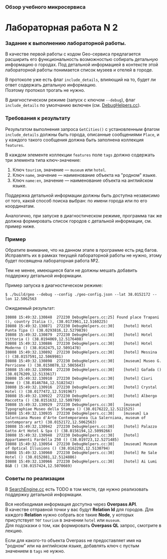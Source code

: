 ### Обзор учебного микросервиса
# Лабораторная работа N 2
### Задание к выполнению лабораторной работы.

В качестве первой работы с кодом Geo-сервиса предлагается расширить его функциональность возможностью собирать детальную информацию о городах.
Под детальной информацией в контексте этой лабораторной работы понимается список музеев и отелей в городе.

В протоколе уже есть флаг `include_details`, влияющий на то, будет ли ответ содержать детальную информацию.  
Поэтому протокол трогать не нужно.

В диагностическом режиме (запуск с ключом `--debug`), флаг `include_details` по умолчанию включен (см. [DebugHelpers.cc](https://github.com/cqginternship/geo-service/blob/master/src/DebugHelpers.cc)).

### Требования к результату

Результатом выполнения запроса `GetCities()` с установленным флагом `include_details` должны быть города, описанные сообщениями `Place`, и у каждого такого сообщения должна быть заполнена коллекция `features`.

В каждом элементе коллекции `features` поле `tags` должно содержать три элемента типа ключ-значение:

1. Ключ `tourism`, значение — `museum` или `hotel`.
2. Ключ `name`, значение — наименование объекта на "родном" языке.
3. Ключ `name:en`, значение — наименование объекта на английском языке.

Поддержка детальной информации должны быть доступна независимо от того, какой способ поиска выбран: по имени города или по его координатам.

Аналогично, при запуске в диагностическом режиме, программа так же должна формировать список городов с детальной информации, см. пример ниже.

### Пример

Обратите внимание, что на данном этапе в программе есть ряд багов.  
Исправлять их в рамках текущей лабораторной работы не нужно, этому будет посвящена лабораторная работа №2.

Тем не менее, имеющиеся баги не должны мешать добавить поддержку детальной информации.

Пример запуска в диагностическом режиме:
```
$ ./build/geo --debug --config ./geo-config.json --lat 38.0152172 --lon 12.5062563
```

Ожидаемый результат:
```
I0808 15:49:32.130848  272230 DebugHelpers.cc:25] Found place Trapani (), country Italia (), (38.0173961,12.5160225)
I0808 15:49:32.130871  272230 DebugHelpers.cc:30]    [hotel] Hotel Punta Tipa () (38.0293816,12.5279839)
I0808 15:49:32.130879  272230 DebugHelpers.cc:30]    [hotel] Hotel Vittoria () (38.0194069,12.5176408)
I0808 15:49:32.130886  272230 DebugHelpers.cc:30]    [hotel] Hotel Moderno () (38.0162475,12.5091478)
I0808 15:49:32.130892  272230 DebugHelpers.cc:30]    [hotel] Messina () (38.0157591,12.5069981)
I0808 15:49:32.130898  272230 DebugHelpers.cc:30]    [museum] Museo G. Perricone () (38.0150078,12.5065643)
I0808 15:49:32.130904  272230 DebugHelpers.cc:30]    [hotel] Gafada () (38.0176209,12.5133617)
I0808 15:49:32.130910  272230 DebugHelpers.cc:30]    [hotel] Ciuri Home () (38.0146784,12.5182342)
I0808 15:49:32.130916  272230 DebugHelpers.cc:30]    [hotel] Crystal Hotel () (38.0177472,12.5191967)
I0808 15:49:32.130922  272230 DebugHelpers.cc:30]    [hotel] Albergo Maccotta () (38.0151632,12.509799)
I0808 15:49:32.130929  272230 DebugHelpers.cc:30]    [museum] Typographiae Museo della Stampa () (38.0176222,12.5121525)
I0808 15:49:32.130935  272230 DebugHelpers.cc:30]    [museum] La Salerniana Museo d'Arte Contemporanea (La Salerniana, museum of contemporary art) (38.0152172,12.5062563)
I0808 15:49:32.130942  272230 DebugHelpers.cc:30]    [hotel] Palazzo Gatto Art Hotel & Spa () (38.0156194,12.5099266)
I0808 15:49:32.130948  272230 DebugHelpers.cc:30]    [hotel] Appartamenti Fardella 250 () (38.019723,12.5271485)
I0808 15:49:32.130954  272230 DebugHelpers.cc:30]    [museum] Museum of Optical Illusions () (38.0162292,12.5130794)
I0808 15:49:32.130960  272230 DebugHelpers.cc:30]    [hotel] Re Sale Hotel () (38.0152881,12.5124886)
I0808 15:49:32.130966  272230 DebugHelpers.cc:30]    [hotel] Ai Lumi B&B () (38.0157424,12.5070669)
```

### Советы по реализации

В [SearchEngine.cc](https://github.com/cqginternship/geo-service/blob/master/src/search/SearchEngine.cc) есть TODO в том месте, где нужно реализовать поддержку детальной информации.

Вся необходимая информация доступна через **Overpass API**.  
В качестве отправной точки у вас будут **Relation Id** для городов.
Для каждого **Relation** нужно собрать все такие **Node**, у которых присутствует тег `tourism` в значении `hotel` или `museum`.  
Для подсказки о том, как формировать **Overpass QL** запрос, смотрите в лекцию.

Если для какого-то объекта Overpass не предоставляет имя на "родном" или на английском языке, добавлять ключ с пустым значением в `tags` не нужно.
